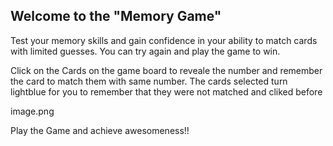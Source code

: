 ## Welcome to the "Memory Game"

Test your memory skills and gain confidence in your ability to match cards with limited guesses. You can try again and play the game to win.

Click on the Cards on the game board to reveale the number and remember the card to match them with same number. The cards selected turn lightblue for you to remember that they were not matched and cliked before

image.png

Play the Game and achieve awesomeness!!
